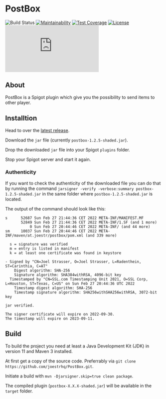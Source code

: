 # PostBox
![Build Status](https://shields.io/endpoint?url=https://files.joestr.at/ci-build-status/cctray.php?project_name=PIP.github.joestrhq.PostBox_master)
[![Maintainability](https://api.codeclimate.com/v1/badges/1db7872f0dc6536049c6/maintainability)](https://codeclimate.com/github/joestrhq/PostBox/maintainability)
[![Test Coverage](https://api.codeclimate.com/v1/badges/1db7872f0dc6536049c6/test_coverage)](https://codeclimate.com/github/joestrhq/PostBox/test_coverage)
[![License](https://img.shields.io/static/v1?label=License&message=MIT&color=blue)](https://github.com/joestrhq/PostBox/blob/master/LICENSE)
[![Matrix](https://img.shields.io/matrix/joestrhq.general:matrix.org?color=0dbd8b&logo=matrix)](https://matrix.to/#/#joestrhq.general:matrix.org)

## About
PostBox is a Spigot plugin which give you the possibility to send items to other player.

## Installtion

Head to over the [latest release](https://github.com/joestrhq/PostBox/releases/tag/v1.2.5).

Download the `jar` file (currently `postbox-1.2.5-shaded.jar`).

Drop the downloaded `jar` file into your Spigot `plugins` folder.

Stop your Spigot server and start it again.

### Authenticity

If you want to check the authenticity of the downloaded file you can do that by running the command `jarsigner -verify -verbose:summary postbox-1.2.5-shaded.jar` in the same folder where `postbox-1.2.5-shaded.jar` is located.

The output of the command should look like this:
```
s      52687 Sun Feb 27 21:44:36 CET 2022 META-INF/MANIFEST.MF
       52849 Sun Feb 27 21:44:36 CET 2022 META-INF/1.SF (and 1 more)
           0 Sun Feb 27 20:44:46 CET 2022 META-INF/ (and 44 more)
sm     10037 Sun Feb 27 20:44:46 CET 2022 META-INF/maven/at.joestr/postbox/pom.xml (and 339 more)

  s = signature was verified 
  m = entry is listed in manifest
  k = at least one certificate was found in keystore

- Signed by "CN=Joel Strasser, O=Joel Strasser, L=Radenthein, ST=Carinthia, C=AT"
    Digest algorithm: SHA-256
    Signature algorithm: SHA384withRSA, 4096-bit key
  Timestamped by "CN=SSL.com Timestamping Unit 2021, O=SSL Corp, L=Houston, ST=Texas, C=US" on Sun Feb 27 20:44:36 UTC 2022
    Timestamp digest algorithm: SHA-256
    Timestamp signature algorithm: SHA256withSHA256withRSA, 3072-bit key

jar verified.

The signer certificate will expire on 2022-09-30.
The timestamp will expire on 2023-09-11.
```

## Build
To build the project you need at least a Java Development Kit (JDK) in version 11 and Maven 3 installed.  

At first get a copy of the source code. Preferrably via `git clone https://github.com/joestrhq/PostBox.git`.  

Initiate a build with `mvn -Djarsigner.skip=true clean package`.  

The compiled plugin (`postbox-X.X.X-shaded.jar`) will be available in the `target` folder.
